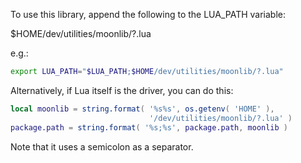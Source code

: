 To use this library, append the following to the LUA_PATH variable:

  $HOME/dev/utilities/moonlib/?.lua

e.g.:

```sh
export LUA_PATH="$LUA_PATH;$HOME/dev/utilities/moonlib/?.lua"
```

Alternatively, if Lua itself is the driver, you can do this:

```lua
local moonlib = string.format( '%s%s', os.getenv( 'HOME' ),
                               '/dev/utilities/moonlib/?.lua' )
package.path = string.format( '%s;%s', package.path, moonlib )
```

Note that it uses a semicolon as a separator.